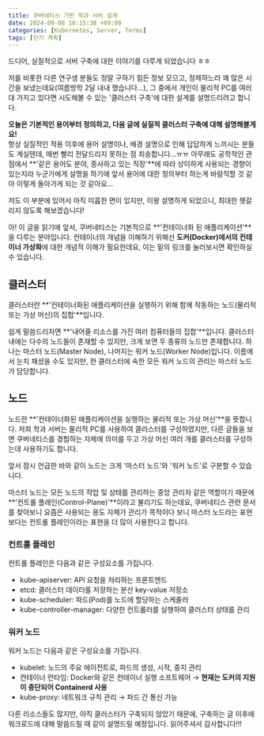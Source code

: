 ```yaml
---
title: 쿠버네티스 기반 학과 서버 설계
date: 2024-09-08 10:15:38 +09:00
categories: [Kubernetes, Server, Terms]
tags: [단기 계획]
---
```


드디어, 실질적으로 서버 구축에 대한 이야기를 다루게 되었습니다 ㅎㅎ

저를 비롯한 다른 연구생 분들도 정말 구하기 힘든 정보 모으고, 정제하느라 꽤 많은 시간을 보냈는데요(여름방학 2달 내내 했습니다...), 그 중에서 개인이 물리적 PC를 여러 대 가지고 있다면 시도해볼 수 있는 '클러스터 구축'에 대한 설계를 설명드리려고 합니다.

**오늘은 기본적인 용어부터 정의하고, 다음 글에 실질적 클러스터 구축에 대해 설명해볼게요!**  
항상 실질적인 적용 이후에 용어 설명이나, 배경 설명으로 인해 답답하게 느끼시는 분들도 계실텐데, 매번 빨리 전달드리지 못하는 점 죄송합니다...ㅠㅠ 아무래도 공학적인 관점에서 **'같은 용어도 분야, 종사하고 있는 직장'**에 따라 상이하게 사용되는 경향이 있는지라 누군가에게 설명을 하기에 앞서 용어에 대한 정의부터 하는게 바람직할 것 같아 이렇게 돌아가게 되는 것 같아요...

저도 이 부분에 있어서 아직 미흡한 면이 있지만, 이왕 설명하게 되었으니, 최대한 헷갈리지 않도록 해보겠습니다!

아! 이 글을 읽기에 앞서, 쿠버네티스는 기본적으로 **'컨테이너화 된 애플리케이션'**을 다루는 분야입니다. 컨테이너의 개념을 이해하기 위해선 **도커(Docker)에서의 컨테이너 가상화**에 대한 개념적 이해가 필요한데요, 이는 밑의 링크를 눌러보시면 확인하실 수 있습니다.

## **클러스터**

클러스터란 **'컨테이너화된 애플리케이션을 실행하기 위해 함께 작동하는 노드(물리적 또는 가상 머신)의 집합'**입니다.

쉽게 말씀드리자면 **'내어줄 리소스를 가진 여러 컴퓨터들의 집합'**입니다. 클러스터 내에는 다수의 노드들이 존재할 수 있지만, 크게 보면 두 종류의 노드만 존재합니다. 하나는 마스터 노드(Master Node), 나머지는 워커 노드(Worker Node)입니다. 이름에서 눈치 채셨을 수도 있지만, 한 클러스터에 속한 모든 워커 노드의 관리는 마스터 노드가 담당합니다.

## **노드**

노드란 **'컨테이너화된 애플리케이션을 실행하는 물리적 또는 가상 머신'**을 뜻합니다. 저희 학과 서버는 물리적 PC를 사용하여 클러스터를 구성하였지만, 다른 글들을 보면 쿠버네티스를 경험하는 자체에 의미를 두고 가상 머신 여러 개를 클러스터를 구성하는데 사용하기도 합니다.

앞서 잠시 언급한 바와 같이 노드는 크게 '마스터 노드'와 '워커 노드'로 구분할 수 있습니다.

마스터 노드는 모든 노드의 작업 및 상태를 관리하는 중앙 관리자 같은 역할이기 때문에 **'컨트롤 플레인(Control-Plane)'**이라고 불리기도 하는데요, 쿠버네티스 관련 문서를 찾아보니 요즘은 사용되는 용도 자체가 관리가 목적이다 보니 마스터 노드라는 표현 보다는 컨트롤 플레인이라는 표현을 더 많이 사용한다고 합니다.

### 컨트롤 플레인

컨트롤 플레인은 다음과 같은 구성요소를 가집니다.

- kube-apiserver: API 요청을 처리하는 프론트엔드
- etcd: 클러스터 데이터를 저장하는 분산 key-value 저장소
- kube-scheduler: 파드(Pod)를 노드에 할당하는 스케줄러
- kube-controller-manager: 다양한 컨트롤러를 실행하여 클러스터 상태를 관리

### 워커 노드

워커 노드는 다음과 같은 구성요소를 가집니다.

- kubelet: 노드의 주요 에이전트로, 파드의 생성, 시작, 중지 관리
- 컨테이너 런타임: Docker와 같은 컨테이너 실행 소프트웨어 → **현재는 도커의 지원이 중단되어 Containerd 사용**
- kube-proxy: 네트워크 규칙 관리 → 파드 간 통신 가능

다른 리소스들도 많지만, 아직 클러스터가 구축되지 않았기 때문에, 구축하는 글 이후에 워크로드에 대해 말씀드릴 때 같이 설명드릴 예정입니다. 읽어주셔서 감사합니다!!!

